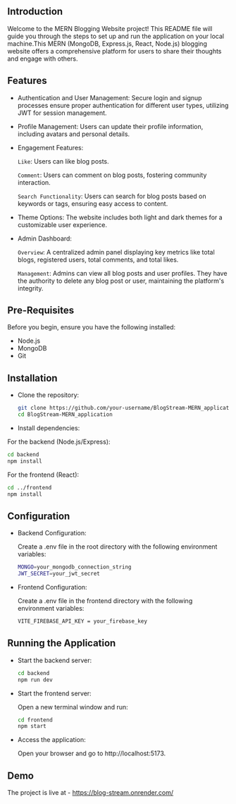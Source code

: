 ## Introduction
Welcome to the MERN Blogging Website project! This README file will guide you through the steps to set up and run the application on your local machine.This MERN (MongoDB, Express.js, React, Node.js) blogging website offers a comprehensive platform for users to share their thoughts and engage with others.

## Features
- Authentication and User Management: Secure login and signup processes ensure proper authentication for different user types, utilizing JWT for session management.

- Profile Management: Users can update their profile information, including avatars and personal details.
  
- Engagement Features:
  
  `Like`: Users can like blog posts.

  `Comment`: Users can comment on blog posts, fostering community interaction.
  
  `Search Functionality`: Users can search for blog posts based on keywords or tags, ensuring easy access to content.

- Theme Options: The website includes both light and dark themes for a customizable user experience.

- Admin Dashboard:

  `Overview`: A centralized admin panel displaying key metrics like total blogs, registered users, total comments, and total likes.
  
  `Management`: Admins can view all blog posts and user profiles. They have the authority to delete any blog post or user, maintaining the platform's integrity.

## Pre-Requisites
Before you begin, ensure you have the following installed:

- Node.js
- MongoDB
- Git

## Installation

- Clone the repository:
  
  ```sh
  git clone https://github.com/your-username/BlogStream-MERN_application.git
  cd BlogStream-MERN_application
  ```
- Install dependencies:

For the backend (Node.js/Express):
  ```sh
  cd backend
  npm install
  ```
For the frontend (React):
  ```sh
  cd ../frontend
  npm install
  ```

## Configuration
- Backend Configuration:

  Create a .env file in the root directory with the following environment variables:
  ```sh
  MONGO=your_mongodb_connection_string
  JWT_SECRET=your_jwt_secret
  ```
- Frontend Configuration:

  Create a .env file in the frontend directory with the following environment variables:
  ```sh
  VITE_FIREBASE_API_KEY = your_firebase_key
  ```

## Running the Application
  - Start the backend server:
    ```sh
    cd backend
    npm run dev
    ```
  - Start the frontend server:

    Open a new terminal window and run:
    ```sh
    cd frontend
    npm start
    ```
- Access the application:
  
  Open your browser and go to http://localhost:5173.

## Demo
The project is live at - https://blog-stream.onrender.com/
